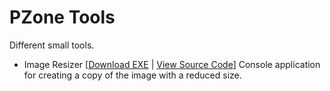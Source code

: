 # PZone Tools
Different small tools.

<ul>
<li>Image Resizer [<a href="https://1drv.ms/f/s!AlX2AZPaguYosZASABEmz_iFrtO7Zg">Download EXE</a> | <a href="https://github.com/ZooY/PZone.Tools/Source/Image Resizer">View Source Code</a>] Console application for creating a copy of the image with a reduced size.</li>
</ul>
